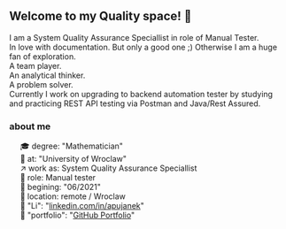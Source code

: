 ## Welcome to my Quality space! :star2:

I am a System Quality Assurance Speciallist in role of Manual Tester.<br>
In love with documentation. But only a good one ;) Otherwise I am a huge fan of exploration.<br>
A team player.<br>
An analytical thinker.<br>
A problem solver.<br>
Currently I work on upgrading to backend automation tester by studying and practicing REST API testing via Postman and Java/Rest Assured.

### about me
&nbsp;&nbsp;&nbsp;&nbsp;&nbsp;:mortar_board: degree: "Mathematician"<br>
&nbsp;&nbsp;&nbsp;&nbsp;&nbsp;:school: at: "University of Wroclaw"<br>
&nbsp;&nbsp;&nbsp;&nbsp;&nbsp;:arrow_upper_right: work as: System Quality Assurance Speciallist<br>
&nbsp;&nbsp;&nbsp;&nbsp;&nbsp;:pushpin: role: Manual tester<br>
&nbsp;&nbsp;&nbsp;&nbsp;&nbsp;:date: begining: "06/2021"<br>
&nbsp;&nbsp;&nbsp;&nbsp;&nbsp;:round_pushpin: location: remote / Wroclaw <br>
&nbsp;&nbsp;&nbsp;&nbsp;&nbsp;:link: "Li": "[linkedin.com/in/apujanek](http://linkedin.com/in/apujanek)"<br>
&nbsp;&nbsp;&nbsp;&nbsp;&nbsp;:link: "portfolio": "[GitHub Portfolio](https://github.com/AleksandraPujanek/testingPortfolio)"<br>

